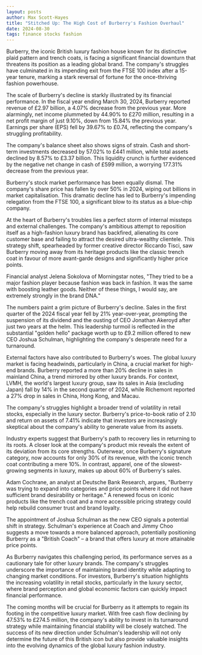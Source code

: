 ```yaml
---
layout: posts
author: Max Scott-Hayes
title: "Stitched Up: The High Cost of Burberry's Fashion Overhaul"
date: 2024-08-30
tags: finance stocks fashion
---
```

Burberry, the iconic British luxury fashion house known for its distinctive plaid pattern and trench coats, is facing a significant financial downturn that threatens its position as a leading global brand. The company's struggles have culminated in its impending exit from the FTSE 100 index after a 15-year tenure, marking a stark reversal of fortune for the once-thriving fashion powerhouse.

The scale of Burberry's decline is starkly illustrated by its financial performance. In the fiscal year ending March 30, 2024, Burberry reported revenue of £2.97 billion, a 4.07% decrease from the previous year. More alarmingly, net income plummeted by 44.90% to £270 million, resulting in a net profit margin of just 9.10%, down from 15.84% the previous year. Earnings per share (EPS) fell by 39.67% to £0.74, reflecting the company's struggling profitability. 

The company's balance sheet also shows signs of strain. Cash and short-term investments decreased by 57.02% to £441 million, while total assets declined by 8.57% to £3.37 billion. This liquidity crunch is further evidenced by the negative net change in cash of £599 million, a worrying 177.31% decrease from the previous year. 

Burberry's stock market performance has been equally dismal. The company's share price has fallen by over 50% in 2024, wiping out billions in market capitalisation. This dramatic decline has led to Burberry's impending relegation from the FTSE 100, a significant blow to its status as a blue-chip company.

At the heart of Burberry's troubles lies a perfect storm of internal missteps and external challenges. The company's ambitious attempt to reposition itself as a high-fashion luxury brand has backfired, alienating its core customer base and failing to attract the desired ultra-wealthy clientele. This strategy shift, spearheaded by former creative director Riccardo Tisci, saw Burberry moving away from its heritage products like the classic trench coat in favour of more avant-garde designs and significantly higher price points. 

Financial analyst Jelena Sokolova of Morningstar notes, "They tried to be a major fashion player because fashion was back in fashion. It was the same with boosting leather goods. Neither of these things, I would say, are extremely strongly in the brand DNA."

The numbers paint a grim picture of Burberry's decline. Sales in the first quarter of the 2024 fiscal year fell by 21% year-over-year, prompting the suspension of its dividend and the ousting of CEO Jonathan Akeroyd after just two years at the helm. This leadership turmoil is reflected in the substantial "golden hello" package worth up to £9.2 million offered to new CEO Joshua Schulman, highlighting the company's desperate need for a turnaround.

External factors have also contributed to Burberry's woes. The global luxury market is facing headwinds, particularly in China, a crucial market for high-end brands. Burberry reported a more than 20% decline in sales in mainland China, a trend mirrored by other luxury brands. For context, LVMH, the world's largest luxury group, saw its sales in Asia (excluding Japan) fall by 14% in the second quarter of 2024, while Richemont reported a 27% drop in sales in China, Hong Kong, and Macau.

The company's struggles highlight a broader trend of volatility in retail stocks, especially in the luxury sector. Burberry's price-to-book ratio of 2.10 and return on assets of 7.41% indicate that investors are increasingly skeptical about the company's ability to generate value from its assets.

Industry experts suggest that Burberry's path to recovery lies in returning to its roots. A closer look at the company's product mix reveals the extent of its deviation from its core strengths. Outerwear, once Burberry's signature category, now accounts for only 30% of its revenue, with the iconic trench coat contributing a mere 10%. In contrast, apparel, one of the slowest-growing segments in luxury, makes up about 60% of Burberry's sales.

Adam Cochrane, an analyst at Deutsche Bank Research, argues, "Burberry was trying to expand into categories and price points where it did not have sufficient brand desirability or heritage." A renewed focus on iconic products like the trench coat and a more accessible pricing strategy could help rebuild consumer trust and brand loyalty.

The appointment of Joshua Schulman as the new CEO signals a potential shift in strategy. Schulman's experience at Coach and Jimmy Choo suggests a move towards a more balanced approach, potentially positioning Burberry as a "British Coach" – a brand that offers luxury at more attainable price points.

As Burberry navigates this challenging period, its performance serves as a cautionary tale for other luxury brands. The company's struggles underscore the importance of maintaining brand identity while adapting to changing market conditions. For investors, Burberry's situation highlights the increasing volatility in retail stocks, particularly in the luxury sector, where brand perception and global economic factors can quickly impact financial performance.

The coming months will be crucial for Burberry as it attempts to regain its footing in the competitive luxury market. With free cash flow declining by 47.53% to £274.5 million, the company's ability to invest in its turnaround strategy while maintaining financial stability will be closely watched. The success of its new direction under Schulman's leadership will not only determine the future of this British icon but also provide valuable insights into the evolving dynamics of the global luxury fashion industry.